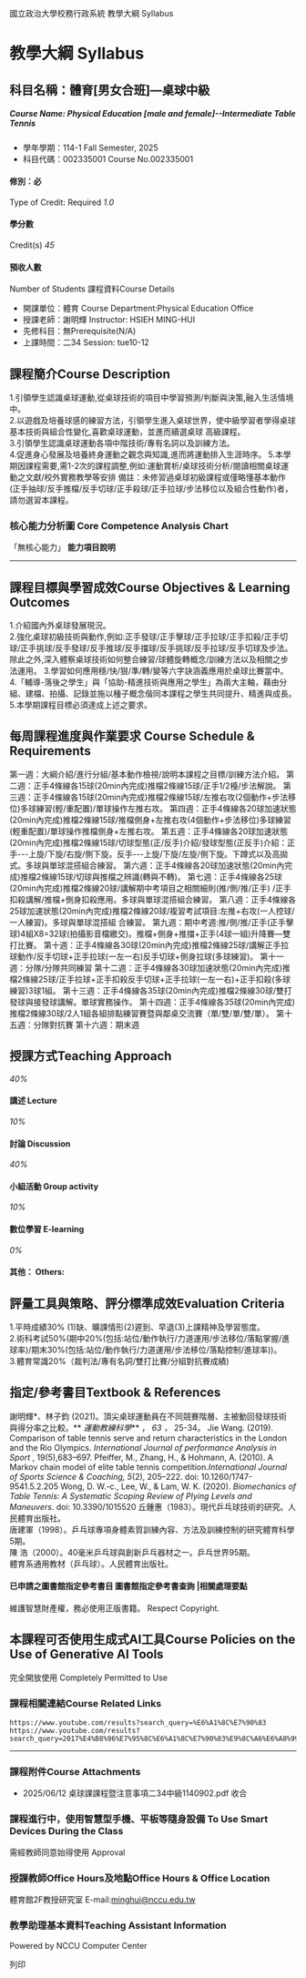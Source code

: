 國立政治大學校務行政系統 教學大綱 Syllabus
# 教學大綱 Syllabus
##  科目名稱：體育[男女合班]—桌球中級 
#####  Course Name: Physical Education [male and female]--Intermediate Table Tennis
  * 學年學期：114-1 Fall Semester, 2025 
  * 科目代碼：002335001 Course No.002335001


#### 修別：必
Type of Credit: Required 
_1.0_
#### 學分數
Credit(s)
_45_
#### 預收人數
Number of Students
課程資料Course Details
  * 開課單位：體育 Course Department:Physical Education Office 
  * 授課老師：謝明輝 Instructor: HSIEH MING-HUI 
  * 先修科目：無Prerequisite(N/A)
  * 上課時間：二34 Session: tue10-12


##  課程簡介Course Description
1.引領學生認識桌球運動,從桌球技術的項目中學習預測/判斷與決策,融入生活情境中。  
2.以遊戲及培養球感的練習方法，引領學生進入桌球世界，使中級學習者學得桌球基本技術與組合性變化,喜歡桌球運動，並進而續選桌球 高級課程。  
3.引領學生認識桌球運動各項中階技術/專有名詞以及訓練方法。  
4.促進身心發展及培養終身運動之觀念與知識,進而將運動排入生涯時序。
5.本學期因課程需要,需1-2次的課程調整,例如:運動賞析/桌球技術分析/閱讀相關桌球運動之文獻/校外實務教學等安排
備註：未修習過桌球初級課程或僅略懂基本動作(正手抽球/反手推檔/反手切球/正手殺球/正手拉球/步法移位以及組合性動作)者，請勿選習本課程。
###  核心能力分析圖 Core Competence Analysis Chart
「無核心能力」 
**能力項目說明**
* * *
##  課程目標與學習成效Course Objectives & Learning Outcomes 
1.介紹國內外桌球發展現況。  
2.強化桌球初級技術與動作,例如:正手發球/正手擊球/正手拉球/正手扣殺/正手切球/正手挑球/反手發球/反手推球/反手擋球/反手挑球/反手拉球/反手切球及步法。除此之外,深入體察桌球技術如何整合練習/球體旋轉概念/訓練方法以及相關之步法運用。
3.學習如何應用穩/快/狠/準/轉/變等六字訣涵義應用於桌球比賽當中。
4.「輔導-落後之學生」與「協助-精進技術與應用之學生」為兩大主軸，藉由分組、建檔、拍攝、記錄並施以種子概念偕同本課程之學生共同提升、精進與成長。  
5.本學期課程目標必須達成上述之要求。
##  每周課程進度與作業要求 Course Schedule & Requirements
第一週：大綱介紹/進行分組/基本動作檢視/說明本課程之目標/訓練方法介紹。
第二週：正手4條線各15球(20min內完成)推檔2條線15球/正手1/2檯/步法解說。
第三週：正手4條線各15球(20min內完成)推檔2條線15球/左推右攻(2個動作+步法移位)多球練習(輕/重配置)/單球操作左推右攻。
第四週：正手4條線各20球加速狀態(20min內完成)推檔2條線15球/推檔側身+左推右攻(4個動作+步法移位)多球練習(輕重配置)/單球操作推檔側身+左推右攻。
第五週：正手4條線各20球加速狀態(20min內完成)推檔2條線15球/切球型態(正/反手)介紹/發球型態(正反手)介紹：正手---上旋/下旋/右旋/側下旋。反手---上旋/下旋/左旋/側下旋。下蹲式以及高拋式。多球與單球混搭組合練習。
第六週：正手4條線各20球加速狀態(20min內完成)推檔2條線15球/切球與推檔之辨識(轉與不轉)。
第七週：正手4條線各25球(20min內完成)推檔2條線20球/講解期中考項目之相關細則(推/側/推/正手) /正手扣殺講解/推檔+側身扣殺應用。多球與單球混搭組合練習。
第八週：正手4條線各25球加速狀態(20min內完成)推檔2條線20球/複習考試項目:左推+右攻(一人控球/一人練習)。多球與單球混搭組 合練習。
第九週：期中考週:推/側/推/正手(正手擊球)4組X8=32球(拍攝影音檔繳交)。推檔+側身+推擋+正手(4球一組)升降賽—雙打比賽。
第十週：正手4條線各30球(20min內完成)推檔2條線25球/講解正手拉球動作/反手切球+正手拉球(一左一右)反手切球+側身拉球(多球練習)。
第十一週：分隊/分隊共同練習
第十二週：正手4條線各30球加速狀態(20min內完成)推檔2條線25球/正手拉球+正手扣殺反手切球+正手拉球(一左一右)+正手扣殺(多球練習)3球1組。
第十三週：正手4條線各35球(20min內完成)推檔2條線30球/雙打發球與接發球講解。單球實務操作。
第十四週：正手4條線各35球(20min內完成)推檔2條線30球/2人1組各組排點練習賽暨與鄰桌交流賽（單/雙/單/雙/單）。
第十五週：分隊對抗賽
第十六週：期末週
##  授課方式Teaching Approach
_40%_
####  講述 Lecture
_10%_
####  討論 Discussion
_40%_
####  小組活動 Group activity
_10%_
####  數位學習 E-learning
_0%_
####  其他： Others:
##  評量工具與策略、評分標準成效Evaluation Criteria
1.平時成績30% (1)缺、曠課情形(2)遲到、早退(3)上課精神及學習態度。  
2.術科考試50%(期中20%(包括:站位/動作執行/力道運用/步法移位/落點掌握/進球率)/期末30%(包括:站位/動作執行/力道運用/步法移位/落點控制/進球率))。  
3.體育常識20%（裁判法/專有名詞/雙打比賽/分組對抗賽成績)
##  指定/參考書目Textbook & References
謝明輝*、林子鈞 (2021)。頂尖桌球運動員在不同競賽階層、主被動回發球技術
與得分率之比較。** _運動教練科學_** ， _63_ _，_ 25-34。
Jie Wang. (2019). Comparison of table tennis serve and return characteristics in the London and the Rio Olympics. _International Journal of performance Analysis in Sport_ , 19(5),683–697.
Pfeiffer, M., Zhang, H., & Hohmann, A. (2010). A Markov chain model of elite table tennis competition._International Journal of Sports Science & Coaching,_ _5_(2), 205–222. doi: 10.1260/1747-9541.5.2.205
Wong, D. W.-c., Lee, W., & Lam, W. K. (2020). _Biomechanics of Table Tennis: A Systematic Scoping Review of Plying Levels and Maneuvers_. doi: 10.3390/1015520
丘鍾惠（1983）。現代乒乓球技術的研究。人民體育出版社。  
唐建軍（1998）。乒乓球專項身體素質訓練內容、方法及訓練控制的研究體育科學5期。  
陳 浩（2000）。40毫米乒乓球與創新乒乓器材之一。乒乓世界95期。  
體育系通用教材（乒乓球）。人民體育出版社。
####  已申請之圖書館指定參考書目  圖書館指定參考書查詢 |相關處理要點
維護智慧財產權，務必使用正版書籍。 Respect Copyright.
##  本課程可否使用生成式AI工具Course Policies on the Use of Generative AI Tools
完全開放使用 Completely Permitted to Use
###  課程相關連結Course Related Links
```
https://www.youtube.com/results?search_query=%E6%A1%8C%E7%90%83
https://www.youtube.com/results?search_query=2017%E4%B8%96%E7%95%8C%E6%A1%8C%E7%90%83%E9%8C%A6%E6%A8%99%E8%B3%BD
```

* * *
###  課程附件Course Attachments
  * 2025/06/12 桌球課課程暨注意事項二34中級1140902.pdf  收合 


###  課程進行中，使用智慧型手機、平板等隨身設備 To Use Smart Devices During the Class
需經教師同意始得使用  Approval
###  授課教師Office Hours及地點Office Hours & Office Location
體育館2F教授研究室
E-mail:minghui@nccu.edu.tw
###  教學助理基本資料Teaching Assistant Information
Powered by NCCU Computer Center
  
列印
